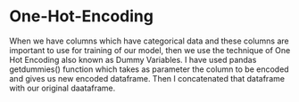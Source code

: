 # One-Hot-Encoding
When we have columns which have categorical data and these columns are important to use for training of our model, then we use the technique of One Hot Encoding also known as Dummy Variables. 
I have used pandas getdummies() function which takes as parameter the column to be encoded and gives us new encoded dataframe.
Then I concatenated that dataframe with our original daataframe.
